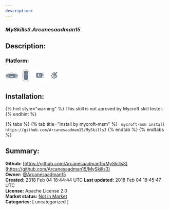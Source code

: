```yaml
---
description: 
---
```


### _MySkills3.Arcanesaadman15_  
## Description:  
  
### Platform:  
 ![Mark I](../.gitbook/assets/mark-1-icon.png)  ![Mark II](../.gitbook/assets/mark-2-icon.png)  ![Picroft](../.gitbook/assets/picroft-icon.png)  ![plasmoid](../.gitbook/assets/kde.png)   
## Installation:  
{% hint style="warning" %}
This skill is not aproved by Mycroft skill tester.
{% endhint %}
    
{% tabs %}
{% tab title="Install by mycroft-msm" %}
``` mycroft-msm install https://github.com/Arcanesaadman15/MySkills3```
{% endtab %}
  {% endtabs %}
    
## Summary:  
**Github:** [https://github.com/Arcanesaadman15/MySkills3](https://github.com/Arcanesaadman15/MySkills3)  
**Owner:** [@Arcanesaadman15](https://github.com/Arcanesaadman15)  
**Created:** 2018 Feb 04 18:44:44 UTC  **Last updated:** 2018 Feb 04 18:45:47 UTC  
**License:** Apache License 2.0  
**Market status:** [Not in Market](https://market.mycroft.ai/skill/)  
**Categories:** [ uncategorized ]   
